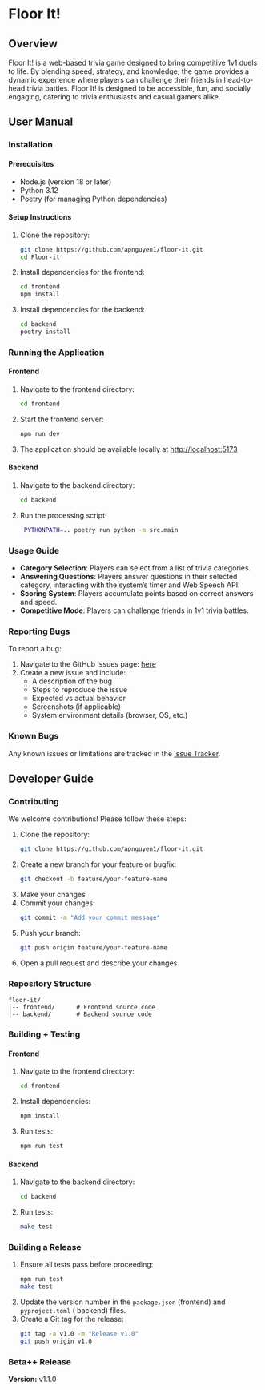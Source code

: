# Floor It!

## Overview

Floor It! is a web-based trivia game designed to bring competitive 1v1 duels to life. By
blending speed, strategy, and knowledge, the game provides a dynamic experience where
players can challenge their friends in head-to-head trivia battles. Floor It! is
designed to be accessible, fun, and socially engaging, catering to trivia enthusiasts
and casual gamers alike.

## User Manual

### Installation

#### Prerequisites

- Node.js (version 18 or later)
- Python 3.12
- Poetry (for managing Python dependencies)

#### Setup Instructions

1. Clone the repository:
   ```bash
   git clone https://github.com/apnguyen1/floor-it.git
   cd Floor-it
   ```
2. Install dependencies for the frontend:
   ```bash
   cd frontend
   npm install
   ```
3. Install dependencies for the backend:
   ```bash
   cd backend
   poetry install
   ```

### Running the Application

#### Frontend

1. Navigate to the frontend directory:
   ```bash
   cd frontend
   ```
2. Start the frontend server:
   ```bash
   npm run dev
   ```
3. The application should be available locally
   at [http://localhost:5173](http://localhost:5173)

#### Backend

1. Navigate to the backend directory:
   ```bash
   cd backend
   ```
2. Run the processing script:
   ```bash
    PYTHONPATH=.. poetry run python -m src.main
   ```

### Usage Guide

- **Category Selection**: Players can select from a list of trivia categories.
- **Answering Questions**: Players answer questions in their selected category,
  interacting with the system’s timer and Web Speech API.
- **Scoring System**: Players accumulate points based on correct answers and speed.
- **Competitive Mode**: Players can challenge friends in 1v1 trivia battles.

### Reporting Bugs

To report a bug:

1. Navigate to the GitHub Issues
   page: [here](https://github.com/apnguyen1/floor-it/issues)
2. Create a new issue and include:
    - A description of the bug
    - Steps to reproduce the issue
    - Expected vs actual behavior
    - Screenshots (if applicable)
    - System environment details (browser, OS, etc.)

### Known Bugs

Any known issues or limitations are tracked in
the [Issue Tracker](https://github.com/apnguyen1/floor-it/issues).

## Developer Guide

### Contributing

We welcome contributions! Please follow these steps:

1. Clone the repository:
   ```bash
   git clone https://github.com/apnguyen1/floor-it.git
   ```
2. Create a new branch for your feature or bugfix:
   ```bash
   git checkout -b feature/your-feature-name
   ```
3. Make your changes
4. Commit your changes:
   ```bash
   git commit -m "Add your commit message"
   ```
5. Push your branch:
   ```bash
   git push origin feature/your-feature-name
   ```
6. Open a pull request and describe your changes

### Repository Structure

```
floor-it/
│-- frontend/      # Frontend source code
│-- backend/       # Backend source code
```

### Building + Testing

#### Frontend

1. Navigate to the frontend directory:
   ```bash
   cd frontend
   ```
2. Install dependencies:
   ```bash
   npm install
   ```
3. Run tests:
   ```bash
   npm run test
   ```

#### Backend

1. Navigate to the backend directory:
   ```bash
   cd backend
   ```
2. Run tests:
   ```bash
   make test
   ```

### Building a Release

1. Ensure all tests pass before proceeding:
   ```bash
   npm run test
   make test
   ```
2. Update the version number in the `package.json` (frontend) and `pyproject.toml` (
   backend) files.
3. Create a Git tag for the release:
   ```bash
   git tag -a v1.0 -m "Release v1.0"
   git push origin v1.0
   ```

### Beta++ Release

**Version:** v1.1.0